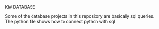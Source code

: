 Ki# DATABASE

Some of the database projects in this repository are basically sql queries.<br />
The python file shows how to connect python with sql
